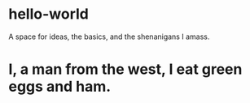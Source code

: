 # hello-world
A space for ideas, the basics, and the shenanigans I amass. 

# I, a man from the west, I eat green eggs and ham.
